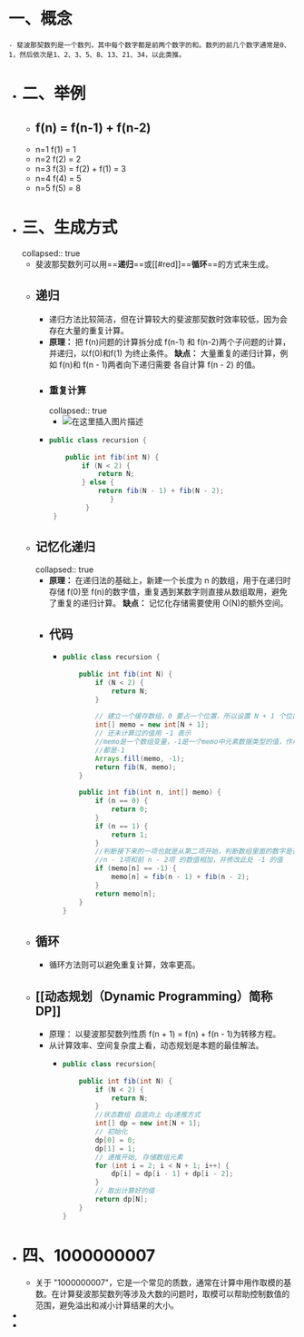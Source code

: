 # 一、概念
	- 斐波那契数列是一个数列，其中每个数字都是前两个数字的和。数列的前几个数字通常是0、1，然后依次是1、2、3、5、8、13、21、34，以此类推。
- # 二、举例
	- ## f(n) = f(n-1) + f(n-2)
	- n=1           f(1) = 1
	- n=2          f(2) = 2
	- n=3          f(3) = f(2) + f(1) = 3
	- n=4          f(4) = 5
	- n=5          f(5) = 8
- # 三、生成方式
  collapsed:: true
	- 斐波那契数列可以用==**递归**==或[[#red]]==**循环**==的方式来生成。
	- ## 递归
		- 递归方法比较简洁，但在计算较大的斐波那契数时效率较低，因为会存在大量的重复计算。
		- **原理：** 把 f(n)问题的计算拆分成 f(n-1) 和 f(n-2)两个子问题的计算，并递归，以f(0)和f(1) 为终止条件。
		  **缺点：** 大量重复的递归计算，例如 f(n)和 f(n - 1)两者向下递归需要 各自计算 f(n - 2) 的值。
		- ### 重复计算
		  collapsed:: true
			- ![在这里插入图片描述](https://img-blog.csdnimg.cn/20200708184844630.png?x-oss-process=image/watermark,type_ZmFuZ3poZW5naGVpdGk,shadow_10,text_aHR0cHM6Ly9ibG9nLmNzZG4ubmV0L3dlaXhpbl80MzUwODgyMg==,size_16,color_FFFFFF,t_70)
		- ```java
		  public class recursion { 
		   
		      public int fib(int N) { 
		          if (N < 2) { 
		              return N; 
		          } else { 
		              return fib(N - 1) + fib(N - 2);
		                 }
		           }
		   }
		  ```
	- ## 记忆化递归
	  collapsed:: true
		- **原理：** 在递归法的基础上，新建一个长度为 n 的数组，用于在递归时存储 f(0)至 f(n)的数字值，重复遇到某数字则直接从数组取用，避免了重复的递归计算。
		  **缺点：** 记忆化存储需要使用 O(N)的额外空间。
		- ## 代码
			- ```java
			  public class recursion {
			   
			      public int fib(int N) {
			          if (N < 2) {
			              return N;
			          }
			   
			          // 建立一个缓存数组，0 要占一个位置，所以设置 N + 1 个位置
			          int[] memo = new int[N + 1];
			          // 还未计算过的值用 -1 表示
			          //memo是一个数组变量，-1是一个memo中元素数据类型的值，作用：填充memo数组中的每个元素        
			          //都是-1
			          Arrays.fill(memo, -1);
			          return fib(N, memo);
			      }
			   
			      public int fib(int n, int[] memo) {
			          if (n == 0) {
			              return 0;
			          }
			          if (n == 1) {
			              return 1;
			          }
			          //判断接下来的一项也就是从第二项开始，判断数组里面的数字是否为 -1 //如果是那就将前         
			          //n - 1项和前 n - 2项 的数值相加，并修改此处 -1 的值
			          if (memo[n] == -1) {
			              memo[n] = fib(n - 1) + fib(n - 2);
			          }
			          return memo[n];
			      }
			  }
			  ```
	- ## 循环
		- 循环方法则可以避免重复计算，效率更高。
	- ## [[动态规划（Dynamic Programming）简称DP]]
		- 原理： 以斐波那契数列性质 f(n + 1) = f(n) + f(n - 1)为转移方程。
		- 从计算效率、空间复杂度上看，动态规划是本题的最佳解法。
			- ```java
			  public class recursion{
			   
			      public int fib(int N) {
			          if (N < 2) {
			              return N;
			          }
			          //状态数组 自底向上 dp递推方式
			          int[] dp = new int[N + 1];
			          // 初始化
			          dp[0] = 0;
			          dp[1] = 1;
			          // 递推开始, 存储数组元素
			          for (int i = 2; i < N + 1; i++) {
			              dp[i] = dp[i - 1] + dp[i - 2];
			          }
			          // 取出计算好的值
			          return dp[N];
			      }
			  }
			  ```
- # 四、1000000007
	- 关于 "1000000007"，它是一个常见的质数，通常在计算中用作取模的基数。在计算斐波那契数列等涉及大数的问题时，取模可以帮助控制数值的范围，避免溢出和减小计算结果的大小。
-
-